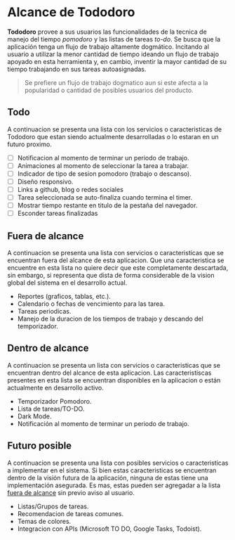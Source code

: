# Alcance de Tododoro

**Tododoro** provee a sus usuarios las funcionalidades de la tecnica de manejo del tiempo _pomodoro_ y las listas de tareas _to-do_.
Se busca que la aplicación tenga un flujo de trabajo altamente dogmático. Incitando al usuario a utilizar la menor cantidad de tiempo ideando un flujo de trabajo apoyado en esta herramienta y, en cambio, inventir la mayor cantidad de su tiempo trabajando en sus tareas autoasignadas.

> Se prefiere un flujo de trabajo dogmatico aun si este afecta a la popularidad o cantidad de posibles usuarios del producto.

## Todo

A continuacion se presenta una lista con los servicios o caracteristicas de Tododoro que estan siendo actualmente desarrolladas o lo estaran en un futuro proximo.

- [ ] Notificacion al momento de terminar un periodo de trabajo.
- [ ] Animaciones al momento de seleccionar la tarea a trabajar.
- [ ] Indicador de tipo de sesion pomodoro (trabajo o descanso).
- [ ] Diseño responsivo.
- [ ] Links a github, blog o redes sociales
- [ ] Tarea seleccionada se auto-finaliza cuando termina el timer.
- [ ] Mostrar tiempo restante en titulo de la pestaña del navegador.
- [ ] Esconder tareas finalizadas

## Fuera de alcance

A continuacion se presenta una lista con servicios o caracteristicas que se encuentran fuera del alcance de esta aplicacion.
Que una caracteristica se encuentre en esta lista no quiere decir que este completamente descartada, sin embargo, si representa que dista de forma considerable de la vision global del sistema en el desarrollo actual.

- Reportes (graficos, tablas, etc.).
- Calendario o fechas de vencimiento para las tarea.
- Tareas periodicas.
- Manejo de la duracion de los tiempos de trabajo y descando del temporizador.

## Dentro de alcance

A continuacion se presenta un lista con servicios o caracteristicas que se encuentran dentro del alcance de esta aplicacion.
Las caracteristiscas presentes en esta lista se encuentran disponibles en la aplicacion o están actualmente en desarrollo activo.

- Temporizador Pomodoro.
- Lista de tareas/TO-DO.
- Dark Mode.
- Notificación al momento de terminar un periodo de trabajo.

## Futuro posible

A continuacion se presenta una lista con posibles servicios o caracteristicas a implementar en el sistema.
Si bien estas caracteristicas se encuentran dentro de la visión futura de la aplicación, ninguna de estas tiene una implementación asegurada. Es mas, estas pueden ser agregadar a la lista [fuera de alcance](#fuera-de-alcance) sin previo aviso al usuario.

- Listas/Grupos de tareas.
- Recomendacion de tareas comunes.
- Temas de colores.
- Integracion con APIs (Microsoft TO DO, Google Tasks, Todoist).
